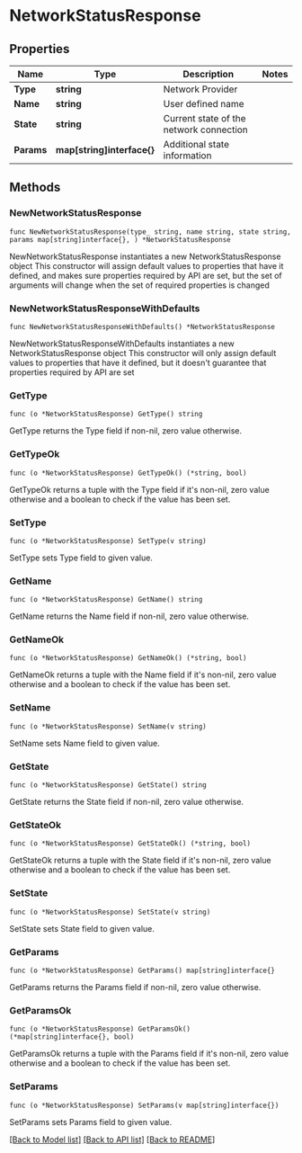 # NetworkStatusResponse

## Properties

Name | Type | Description | Notes
------------ | ------------- | ------------- | -------------
**Type** | **string** | Network Provider | 
**Name** | **string** | User defined name | 
**State** | **string** | Current state of the network connection | 
**Params** | **map[string]interface{}** | Additional state information | 

## Methods

### NewNetworkStatusResponse

`func NewNetworkStatusResponse(type_ string, name string, state string, params map[string]interface{}, ) *NetworkStatusResponse`

NewNetworkStatusResponse instantiates a new NetworkStatusResponse object
This constructor will assign default values to properties that have it defined,
and makes sure properties required by API are set, but the set of arguments
will change when the set of required properties is changed

### NewNetworkStatusResponseWithDefaults

`func NewNetworkStatusResponseWithDefaults() *NetworkStatusResponse`

NewNetworkStatusResponseWithDefaults instantiates a new NetworkStatusResponse object
This constructor will only assign default values to properties that have it defined,
but it doesn't guarantee that properties required by API are set

### GetType

`func (o *NetworkStatusResponse) GetType() string`

GetType returns the Type field if non-nil, zero value otherwise.

### GetTypeOk

`func (o *NetworkStatusResponse) GetTypeOk() (*string, bool)`

GetTypeOk returns a tuple with the Type field if it's non-nil, zero value otherwise
and a boolean to check if the value has been set.

### SetType

`func (o *NetworkStatusResponse) SetType(v string)`

SetType sets Type field to given value.


### GetName

`func (o *NetworkStatusResponse) GetName() string`

GetName returns the Name field if non-nil, zero value otherwise.

### GetNameOk

`func (o *NetworkStatusResponse) GetNameOk() (*string, bool)`

GetNameOk returns a tuple with the Name field if it's non-nil, zero value otherwise
and a boolean to check if the value has been set.

### SetName

`func (o *NetworkStatusResponse) SetName(v string)`

SetName sets Name field to given value.


### GetState

`func (o *NetworkStatusResponse) GetState() string`

GetState returns the State field if non-nil, zero value otherwise.

### GetStateOk

`func (o *NetworkStatusResponse) GetStateOk() (*string, bool)`

GetStateOk returns a tuple with the State field if it's non-nil, zero value otherwise
and a boolean to check if the value has been set.

### SetState

`func (o *NetworkStatusResponse) SetState(v string)`

SetState sets State field to given value.


### GetParams

`func (o *NetworkStatusResponse) GetParams() map[string]interface{}`

GetParams returns the Params field if non-nil, zero value otherwise.

### GetParamsOk

`func (o *NetworkStatusResponse) GetParamsOk() (*map[string]interface{}, bool)`

GetParamsOk returns a tuple with the Params field if it's non-nil, zero value otherwise
and a boolean to check if the value has been set.

### SetParams

`func (o *NetworkStatusResponse) SetParams(v map[string]interface{})`

SetParams sets Params field to given value.



[[Back to Model list]](../README.md#documentation-for-models) [[Back to API list]](../README.md#documentation-for-api-endpoints) [[Back to README]](../README.md)


